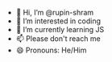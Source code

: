 - 👋 Hi, I’m @rupin-shram
- 👀 I’m interested in coding
- 🌱 I’m currently learning JS
- 📫 Please don't reach me 
- 😄 Pronouns: He/Him
 

